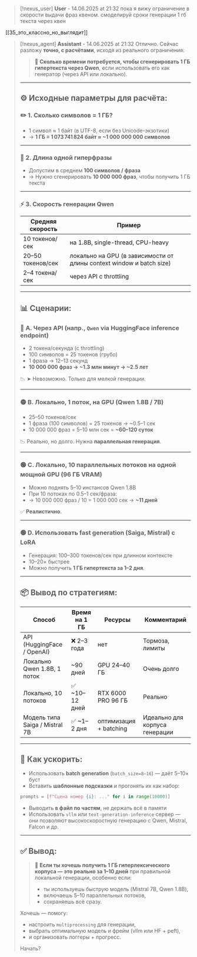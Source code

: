 >[!nexus_user] **User** - 14.06.2025 at 21:32
> пока я вижу ограничение в скорости выдачи фраз квеном. смоделируй сроки генерации 1 гб текста через квен
<!-- UID: 330f97e2-6bae-405d-b219-7767f6000307 -->


[[35_это_классно_но_выглядит]]

>[!nexus_agent] **Assistant** - 14.06.2025 at 21:32
> Отлично. Сейчас разложу **точно, с расчётами**, исходя из реального ограничения: 
> > 🧠 **Сколько времени потребуется, чтобы сгенерировать 1 ГБ гипертекста через Qwen**, если использовать его как генератор (через API или локально).
> 
> ---
> 
> ## ⚙️ Исходные параметры для расчёта:
> 
> ### ✏️ 1. Сколько символов = 1 ГБ?
> 
> - 1 символ ≈ 1 байт (в UTF-8, если без Unicode-экзотики)
> - → **1 ГБ = 1 073 741 824 байт ≈ ~1 000 000 000 символов**
> 
> ---
> 
> ### 📄 2. Длина одной гиперфразы
> 
> - Допустим в среднем **100 символов / фраза**
> - → Нужно сгенерировать **10 000 000 фраз**, чтобы получить 1 ГБ текста
> 
> ---
> 
> ### ⚡ 3. Скорость генерации Qwen
> 
> | Средняя скорость | Пример |
> |------------------|--------|
> | 10 токенов/сек | на 1.8B, single-thread, CPU-heavy |
> | 20–50 токенов/сек | локально на GPU (в зависимости от длины context window и batch size) |
> | 2–4 токена/сек | через API с throttling |
> 
> ---
> 
> ## 📊 Сценарии:
> 
> ### 🔴 A. Через API (напр., `Qwen` via HuggingFace inference endpoint)
> 
> - 2 токена/секунда (с throttling)
> - 100 символов = 25 токенов (грубо)
> - 1 фраза → 12–13 секунд
> - **10 000 000 фраз → ~1.3 млн минут → ~2.5 лет**
> 
> 📉 ➤ Невозможно. Только для мелкой генерации.
> 
> ---
> 
> ### 🟡 B. Локально, 1 поток, на GPU (Qwen 1.8B / 7B)
> 
> - 25–50 токенов/сек
> - 1 фраза (100 символов) = 25 токенов → ~0.5–1 сек
> - 10 000 000 фраз = 5–10 млн сек = **~60–120 суток**
> 
> 📉 Реально, но долго. Нужна **параллельная генерация**.
> 
> ---
> 
> ### 🟢 C. Локально, **10 параллельных потоков** на одной мощной GPU (96 ГБ VRAM)
> 
> - Можно поднять 5–10 инстансов Qwen 1.8B
> - При 10 потоках по 0.5–1 сек/фраза:
> - → 10 000 000 фраз / 10 = 1 000 000 сек → **~11 дней**
> 
> ✅ **Реалистично.**
> 
> ---
> 
> ### 🟢 D. Использовать fast generation (Saiga, Mistral) с LoRA
> 
> - Генерация: 100–300 токенов/сек при длинном контексте
> - 10–20× быстрее
> - Можно получить **1 ГБ гипертекста за 1–2 дня**.
> 
> ---
> 
> ## 📦 Вывод по стратегиям:
> 
> | Способ | Время на 1 ГБ | Ресурсы | Комментарий |
> |--------|----------------|---------|-------------|
> | API (HuggingFace / OpenAI) | ❌ 2–3 года | нет | Тормоза, лимиты |
> | Локально Qwen 1.8B, 1 поток | ~90 дней | GPU 24–40 ГБ | Очень долго |
> | Локально, 10 потоков | ✅ ~10–12 дней | RTX 6000 PRO 96 ГБ | Реально |
> | Модель типа Saiga / Mistral 7B | ✅ ~1–2 дня | оптимизация + batching | Идеально для корпуса генерации |
> 
> ---
> 
> ## 🔧 Как ускорить:
> 
> - Использовать **batch generation** (`batch_size=8–16`) — даёт 5–10× буст
> - Вставить **шаблонные подсказки** и прогонять их как набор:
>  ```python
>  prompts = [f"Сцена номер {i}: ..." for i in range(10000)]
>  ```
> - Выводить **в файл по частям**, не держать всё в памяти
> - Использовать `vllm` или `text-generation-inference` сервер — они позволяют высокоскоростную генерацию с Qwen, Mistral, Falcon и др.
> 
> ---
> 
> ## ✅ Вывод:
> 
> > 🧠 **Если ты хочешь получить 1 ГБ гиперлексического корпуса — это реально за 1–10 дней** 
> > при правильной локальной генерации, особенно если:
> > - ты используешь быструю модель (Mistral 7B, Qwen 1.8B),
> > - включаешь 5–10 параллельных потоков,
> > - сохраняешь всё сразу.
> 
> Хочешь — помогу:
> - настроить `multiprocessing` для генерации,
> - выбрать оптимальную модель и фрейм (vllm или HF + peft),
> - и организовать логгеры + прогресс.
> 
> Начать?
<!-- UID: fd2e6401-713f-43d0-9245-f6b74154f25f -->